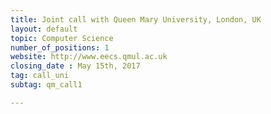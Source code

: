 ```yaml
---
title: Joint call with Queen Mary University, London, UK
layout: default
topic: Computer Science
number_of_positions: 1
website: http://www.eecs.qmul.ac.uk
closing_date : May 15th, 2017
tag: call_uni
subtag: qm_call1

---
```

